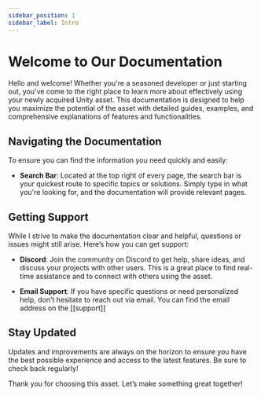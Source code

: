 ```yaml
---
sidebar_position: 1
sidebar_label: Intro
---
```


# Welcome to Our Documentation

Hello and welcome! Whether you're a seasoned developer or just starting out, you've come to the right place to learn more about effectively using your newly acquired Unity asset. This documentation is designed to help you maximize the potential of the asset with detailed guides, examples, and comprehensive explanations of features and functionalities.

## Navigating the Documentation

To ensure you can find the information you need quickly and easily:

- **Search Bar**: Located at the top right of every page, the search bar is your quickest route to specific topics or solutions. Simply type in what you're looking for, and the documentation will provide relevant pages.

## Getting Support

While I strive to make the documentation clear and helpful, questions or issues might still arise. Here’s how you can get support:

- **Discord**: Join the community on Discord to get help, share ideas, and discuss your projects with other users. This is a great place to find real-time assistance and to connect with others using the asset.

- **Email Support**: If you have specific questions or need personalized help, don't hesitate to reach out via email. You can find the email address on the [[support]]

## Stay Updated

Updates and improvements are always on the horizon to ensure you have the best possible experience and access to the latest features. Be sure to check back regularly!

Thank you for choosing this asset. Let’s make something great together!

